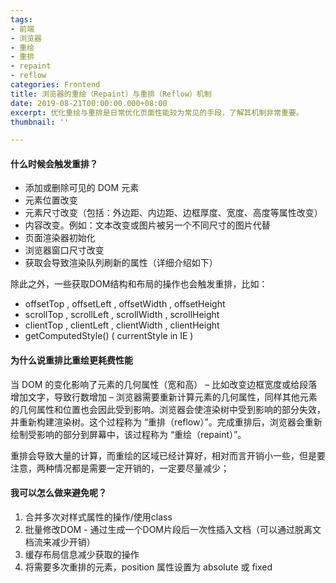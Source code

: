 ```yaml
---
tags:
- 前端
- 浏览器
- 重绘
- 重排
- repaint
- reflow
categories: Frontend
title: 浏览器的重绘（Repaint）与重排（Reflow）机制
date: 2019-08-21T00:00:00.000+08:00
excerpt: 优化重绘与重排是日常优化页面性能较为常见的手段，了解其机制非常重要。
thumbnail: ''

---
```

#### 什么时候会触发重排？

- 添加或删除可见的 DOM 元素
- 元素位置改变
- 元素尺寸改变（包括：外边距、内边距、边框厚度、宽度、高度等属性改变）
- 内容改变。例如：文本改变或图片被另一个不同尺寸的图片代替
- 页面渲染器初始化
- 浏览器窗口尺寸改变
- 获取会导致渲染队列刷新的属性（详细介绍如下）

除此之外，一些获取DOM结构和布局的操作也会触发重排，比如：
* offsetTop , offsetLeft , offsetWidth , offsetHeight
* scrollTop , scrollLeft , scrollWidth , scrollHeight
* clientTop , clientLeft , clientWidth , clientHeight
* getComputedStyle() ( currentStyle in IE )

#### 为什么说重排比重绘更耗费性能

当 DOM 的变化影响了元素的几何属性（宽和高） – 比如改变边框宽度或给段落增加文字，导致行数增加 – 浏览器需要重新计算元素的几何属性，同样其他元素的几何属性和位置也会因此受到影响。浏览器会使渲染树中受到影响的部分失效，并重新构建渲染树。这个过程称为 “重排（reflow）”。完成重排后，浏览器会重新绘制受影响的部分到屏幕中，该过程称为 “重绘（repaint）”。

重排会导致大量的计算，而重绘的区域已经计算好，相对而言开销小一些，但是要注意，两种情况都是需要一定开销的，一定要尽量减少；

#### 我可以怎么做来避免呢？
1. 合并多次对样式属性的操作/使用class
2. 批量修改DOM - 通过生成一个DOM片段后一次性插入文档（可以通过脱离文档流来减少开销）
3. 缓存布局信息减少获取的操作
4. 将需要多次重排的元素，position 属性设置为 absolute 或 fixed